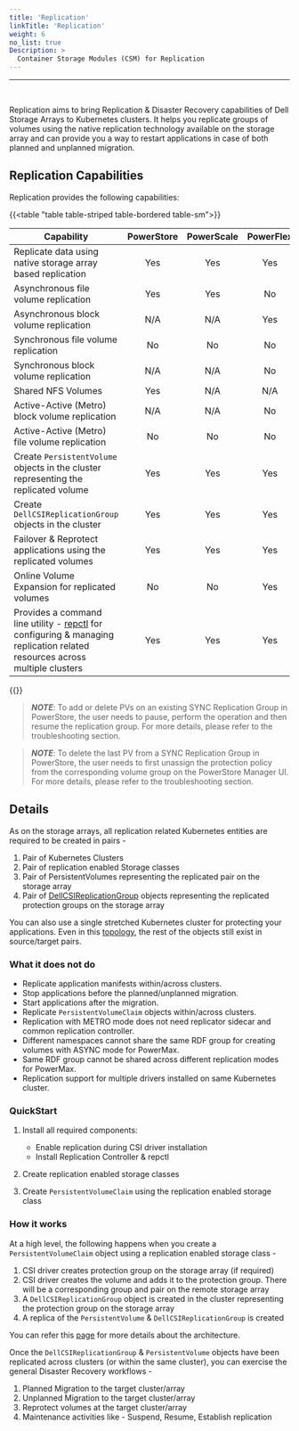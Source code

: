 ```yaml
---
title: 'Replication'
linkTitle: 'Replication'
weight: 6
no_list: true
Description: >
  Container Storage Modules (CSM) for Replication
---
```


<hr>
<br>

Replication aims to bring Replication & Disaster Recovery capabilities of Dell
Storage Arrays to Kubernetes clusters. It helps you replicate groups of volumes
using the native replication technology available on the storage array and can
provide you a way to restart applications in case of both planned and unplanned
migration.

## Replication Capabilities

Replication provides the following capabilities:

{{<table "table table-striped table-bordered table-sm">}}

| Capability                                                                                                                                                        | PowerStore | PowerScale | PowerFlex | PowerMax | Unity |
| ----------------------------------------------------------------------------------------------------------------------------------------------------------------- | :--------: | :--------: | :-------: | :------: | :---: |
| <div style="text-align: left">Replicate data using native storage array based replication                                                                         |    Yes     |    Yes     |    Yes    |   Yes    |  No   |
| <div style="text-align: left">Asynchronous file volume replication                                                                                                |    Yes     |    Yes     |    No     |    No    |  No   |
| <div style="text-align: left">Asynchronous block volume replication                                                                                               |    N/A     |    N/A     |    Yes    |   Yes    |  No   |
| <div style="text-align: left">Synchronous file volume replication                                                                                                 |     No     |     No     |    No     |    No    |  No   |
| <div style="text-align: left">Synchronous block volume replication                                                                                                |    N/A     |    N/A     |    No     |   Yes    |  No   |
| <div style="text-align: left">Shared NFS Volumes                                                                                                                  |    Yes     |    N/A     |    N/A    |   N/A    |  N/A  |
| <div style="text-align: left">Active-Active (Metro) block volume replication                                                                                      |    N/A     |    N/A     |    No     |   Yes    |  No   |
| <div style="text-align: left">Active-Active (Metro) file volume replication                                                                                       |     No     |     No     |    No     |    No    |  No   |
| <div style="text-align: left">Create `PersistentVolume` objects in the cluster representing the replicated volume                                                 |    Yes     |    Yes     |    Yes    |   Yes    |  No   |
| <div style="text-align: left">Create `DellCSIReplicationGroup` objects in the cluster                                                                             |    Yes     |    Yes     |    Yes    |   Yes    |  No   |
| <div style="text-align: left">Failover & Reprotect applications using the replicated volumes                                                                      |    Yes     |    Yes     |    Yes    |   Yes    |  No   |
| <div style="text-align: left">Online Volume Expansion for replicated volumes                                                                                      |     No     |     No     |    Yes    |   Yes    |  No   |
| <div style="text-align: left">Provides a command line utility - [repctl](tools) for configuring & managing replication related resources across multiple clusters |    Yes     |    Yes     |    Yes    |   Yes    |  No   |

{{</table>}}

> _**NOTE**_: To add or delete PVs on an existing SYNC Replication Group in
> PowerStore, the user needs to pause, perform the operation and then resume the
> replication group. For more details, please refer to the troubleshooting
> section.

> _**NOTE**_: To delete the last PV from a SYNC Replication Group in PowerStore,
> the user needs to first unassign the protection policy from the corresponding
> volume group on the PowerStore Manager UI. For more details, please refer to
> the troubleshooting section.

## Details

As on the storage arrays, all replication related Kubernetes entities are
required to be created in pairs -

1. Pair of Kubernetes Clusters
2. Pair of replication enabled Storage classes
3. Pair of PersistentVolumes representing the replicated pair on the storage
   array
4. Pair of [DellCSIReplicationGroup](architecture/#dellcsireplicationgroup)
   objects representing the replicated protection groups on the storage array

You can also use a single stretched Kubernetes cluster for protecting your
applications. Even in this [topology](cluster-topologies), the rest of the
objects still exist in source/target pairs.

### What it does not do

- Replicate application manifests within/across clusters.
- Stop applications before the planned/unplanned migration.
- Start applications after the migration.
- Replicate `PersistentVolumeClaim` objects within/across clusters.
- Replication with METRO mode does not need replicator sidecar and common
  replication controller.
- Different namespaces cannot share the same RDF group for creating volumes with
  ASYNC mode for PowerMax.
- Same RDF group cannot be shared across different replication modes for
  PowerMax.
- Replication support for multiple drivers installed on same Kubernetes cluster.

### QuickStart

1. Install all required components:

    - Enable replication during CSI driver installation
    - Install Replication Controller & repctl

2. Create replication enabled storage classes
3. Create `PersistentVolumeClaim` using the replication enabled storage class

### How it works

At a high level, the following happens when you create a `PersistentVolumeClaim`
object using a replication enabled storage class -

1. CSI driver creates protection group on the storage array (if required)
2. CSI driver creates the volume and adds it to the protection group. There will
   be a corresponding group and pair on the remote storage array
3. A `DellCSIReplicationGroup` object is created in the cluster representing the
   protection group on the storage array
4. A replica of the `PersistentVolume` & `DellCSIReplicationGroup` is created

You can refer this [page](architecture) for more details about the architecture.

Once the `DellCSIReplicationGroup` & `PersistentVolume` objects have been
replicated across clusters (or within the same cluster), you can exercise the
general Disaster Recovery workflows -

1. Planned Migration to the target cluster/array
2. Unplanned Migration to the target cluster/array
3. Reprotect volumes at the target cluster/array
4. Maintenance activities like - Suspend, Resume, Establish replication
